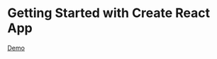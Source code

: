 # Getting Started with Create React App
<a href="https://ivanmpr.github.io/to-do-app-react/" target="_blank">Demo</a>

